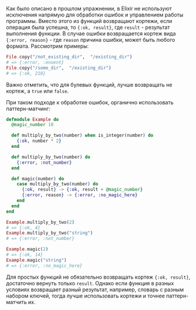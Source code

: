 
Как было описано в прошлом упражнении, в Elixir не используют исключения напрямую для обработки ошибок и управлением работы программы. Вместо этого из функций возвращают кортежи, если операция была успешна, то `{:ok, result}`, где `result` - результат выполнения функции. В случае ошибки возвращается кортеж вида `{:error, reason}` - где `reason` причина ошибки, может быть любого формата. Рассмотрим примеры:

```elixir
File.copy("/not_existing_dir",  "/existing_dir")
# => {:error, :enoent}
File.copy("/some_dir",  "/existing_dir")
# => {:ok, 210}
```

Важно отметить, что для булевых функций, лучше возвращать не кортеж, а `true` или `false`.

При таком подходе к обработке ошибок, органично использовать паттерн-матчинг:

```elixir
defmodule Example do
  @magic_number 10

  def multiply_by_two(number) when is_integer(number) do
    {:ok, number * 2}
  end

  def multiply_by_two(number) do
    {:error, :not_number}
  end

  def magic(number) do
    case multiply_by_two(number) do
      {:ok, result} -> {:ok, result + @magic_number}
      {:error, reason} -> {:error, :no_magic_here}
    end
  end
end

Example.multiply_by_two(2)
# => {:ok, 4}
Example.multiply_by_two("string")
# => {:error, :not_number}

Example.magic(2)
# => {:ok, 14}
Example.magic("string")
# => {:error, :no_magic_here}
```

Для простых функций не обязательно возвращать кортеж `{:ok, result}`, достаточно вернуть только `result`. Однако если функция в разных условиях возвращает разный результат, например, словарь с разным набором ключей, тогда лучше использовать кортежи и точнее паттерн-матчить их.
